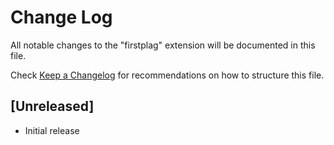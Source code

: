 # Change Log

All notable changes to the "firstplag" extension will be documented in this file.

Check [Keep a Changelog](http://keepachangelog.com/) for recommendations on how to structure this file.

## [Unreleased]

- Initial release